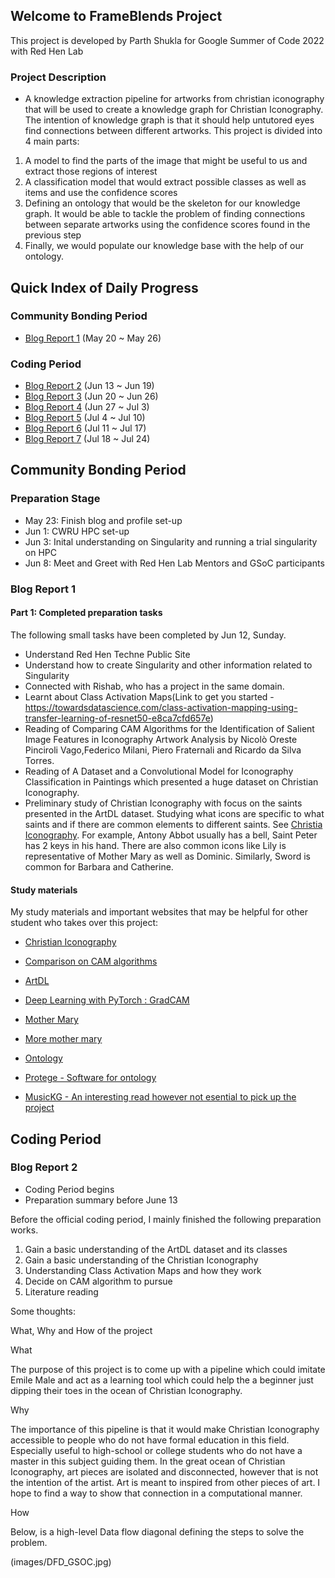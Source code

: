 ## Welcome to FrameBlends Project 

This project is developed by Parth Shukla for Google Summer of Code 2022 with Red Hen Lab

### Project Description 
- A knowledge extraction pipeline for artworks from christian iconography that will be used to create a knowledge graph for Christian Iconography. The intention of knowledge graph is that it should help untutored eyes find connections between different artworks. This project is divided into 4 main parts:
1) A model to find the parts of the image that might be useful to us and extract those regions of interest
2) A classification model that would extract possible classes as well as items and use the confidence scores
3) Defining an ontology that would be the skeleton for our knowledge graph. It would be able to tackle the problem of finding connections between separate artworks using the confidence scores found in the previous step
4) Finally, we would populate our knowledge base with the help of our ontology.

## Quick Index of Daily Progress
### Community Bonding Period 
- [Blog Report 1](#blog-report-1) (May 20 ~ May 26) 

### Coding Period
- [Blog Report 2](#blog-report-2) (Jun 13 ~ Jun 19)
- [Blog Report 3](#blog-report-3) (Jun 20 ~ Jun 26)
- [Blog Report 4](#blog-report-4) (Jun 27 ~ Jul 3)
- [Blog Report 5](#blog-report-5) (Jul 4 ~ Jul 10)
- [Blog Report 6](#blog-report-6) (Jul 11 ~ Jul 17)
- [Blog Report 7](#blog-report-7) (Jul 18 ~ Jul 24) 



## Community Bonding Period 
### Preparation Stage
- May 23: Finish blog and profile set-up 
- Jun 1: CWRU HPC set-up   
- Jun 3: Inital understanding on Singularity and running a trial singularity on HPC 
- Jun 8: Meet and Greet with Red Hen Lab Mentors and GSoC participants

### Blog Report 1 

#### Part 1: Completed preparation tasks 



The following small tasks have been completed by Jun 12, Sunday. 

- Understand Red Hen Techne Public Site
- Understand how to create Singularity and other information related to Singularity 
- Connected with Rishab, who has a project in the same domain.
- Learnt about Class Activation Maps(Link to get you started - https://towardsdatascience.com/class-activation-mapping-using-transfer-learning-of-resnet50-e8ca7cfd657e)
- Reading of Comparing CAM Algorithms for the Identification of Salient Image Features in Iconography Artwork Analysis by Nicolò Oreste Pinciroli Vago,Federico Milani, Piero Fraternali and Ricardo da Silva Torres. 
- Reading of A Dataset and a Convolutional Model for Iconography Classification in Paintings which presented a huge dataset on Christian Iconography. 
- Preliminary study of Christian Iconography with focus on the saints presented in the ArtDL dataset. Studying what icons are specific to what saints and if there are common elements to different saints. See [Christia Iconography](https://www.christianiconography.info/). For example, Antony Abbot usually has a bell, Saint Peter has 2 keys in his hand. There are also common icons like Lily is representative of Mother Mary as well as Dominic. Similarly, Sword is common for Barbara and Catherine. 


#### Study materials
My study materials and important websites that may be helpful for other student who takes over this project: 

- [Christian Iconography](https://www.christianiconography.info/)

- [Comparison on CAM algorithms](https://www.mdpi.com/2313-433X/7/7/106)

- [ArtDL](http://www.artdl.org/)

- [Deep Learning with PyTorch : GradCAM](https://www.coursera.org/projects/deep-learning-with-pytorch-gradcam)

- [Mother Mary](https://www.encyclopedia.com/religion/encyclopedias-almanacs-transcripts-and-maps/mary-blessed-virgin-iconography)

- [More mother mary](https://www.christianiconography.info/maryPortraits.html)

- [Ontology](https://asistdl.onlinelibrary.wiley.com/doi/pdf/10.1002/bult.283#:~:text=In%20the%20environment%20of%20the,semantic%20information%20across%20automated%20systems.)

- [Protege - Software for ontology](https://protege.stanford.edu/)

- [MusicKG - An interesting read however not esential to pick up the project](https://pdfs.semanticscholar.org/f618/2d5c14c6047d197f1af842862653a13238f2.pdf)


## Coding Period  
### Blog Report 2 
- Coding Period begins  
- Preparation summary before June 13

Before the official coding period, I mainly finished the following preparation works. 
1. Gain a basic understanding of the ArtDL dataset and its classes 
2. Gain a basic understanding of the Christian Iconography 
3. Understanding Class Activation Maps and how they work
4. Decide on CAM algorithm to pursue
5. Literature reading

Some thoughts: 

What, Why and How of the project

What

The purpose of this project is to come up with a pipeline which could imitate Emile Male and act as a learning tool which could help the a beginner just dipping their toes in the ocean of Christian Iconography.

Why

The importance of this pipeline is that it would make Christian Iconography accessible to people who do not have formal education in this field. Especially useful to high-school or college students who do not have a master in this subject guiding them. In the great ocean of Christian Iconography, art pieces are isolated and disconnected, however that is not the intention of the artist. Art is meant to inspired from other pieces of art. I hope to find a way to show that connection in a computational manner.

How

Below, is a high-level Data flow diagonal defining the steps to solve the problem.

(images/DFD_GSOC.jpg)
